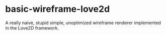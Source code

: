 # basic-wireframe-love2d
A really naive, stupid simple, unoptimized wireframe renderer implemented in the Love2D framework.
